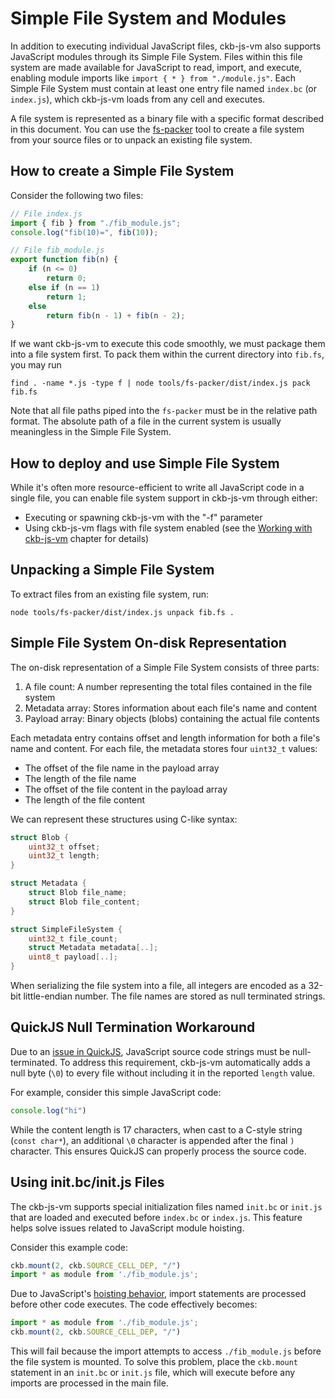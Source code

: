 # Simple File System and Modules

In addition to executing individual JavaScript files, ckb-js-vm also supports JavaScript modules through its Simple File
System. Files within this file system are made available for JavaScript to read, import, and execute, enabling module
imports like `import { * } from "./module.js"`. Each Simple File System must contain at least one entry file named
`index.bc` (or `index.js`), which ckb-js-vm loads from any cell and executes.

A file system is represented as a binary file with a specific format described in this document. You can use the
[fs-packer](https://github.com/nervosnetwork/ckb-js-vm/tree/main/tools/fs-packer) tool to create a file system from
your source files or to unpack an existing file system.

## How to create a Simple File System

Consider the following two files:

```js
// File index.js
import { fib } from "./fib_module.js";
console.log("fib(10)=", fib(10));
```

```js
// File fib_module.js
export function fib(n) {
    if (n <= 0)
        return 0;
    else if (n == 1)
        return 1;
    else
        return fib(n - 1) + fib(n - 2);
}
```
If we want ckb-js-vm to execute this code smoothly, we must package them into a
file system first. To pack them within the current directory into `fib.fs`, you
may run
```shell
find . -name *.js -type f | node tools/fs-packer/dist/index.js pack fib.fs
```

Note that all file paths piped into the `fs-packer` must be in the relative path
format. The absolute path of a file in the current system is usually meaningless
in the Simple File System.

## How to deploy and use Simple File System

While it's often more resource-efficient to write all JavaScript code in a single file, you can enable file system
support in ckb-js-vm through either:
- Executing or spawning ckb-js-vm with the "-f" parameter
- Using ckb-js-vm flags with file system enabled (see the [Working with ckb-js-vm](./ckb-js-vm.md) chapter for details)

## Unpacking a Simple File System

To extract files from an existing file system, run:
```shell
node tools/fs-packer/dist/index.js unpack fib.fs .
```

## Simple File System On-disk Representation

The on-disk representation of a Simple File System consists of three parts:

1. A file count: A number representing the total files contained in the file system
2. Metadata array: Stores information about each file's name and content
3. Payload array: Binary objects (blobs) containing the actual file contents

Each metadata entry contains offset and length information for both a file's name and content. For each file, the
metadata stores four `uint32_t` values:
- The offset of the file name in the payload array
- The length of the file name
- The offset of the file content in the payload array
- The length of the file content

We can represent these structures using C-like syntax:
```c
struct Blob {
    uint32_t offset;
    uint32_t length;
}

struct Metadata {
    struct Blob file_name;
    struct Blob file_content;
}

struct SimpleFileSystem {
    uint32_t file_count;
    struct Metadata metadata[..];
    uint8_t payload[..];
}
```

When serializing the file system into a file, all integers are encoded as a
32-bit little-endian number. The file names are stored as null terminated
strings.

## QuickJS Null Termination Workaround

Due to an [issue in QuickJS](https://github.com/bellard/quickjs/issues/176), JavaScript source code strings must be
null-terminated. To address this requirement, ckb-js-vm automatically adds a null byte (`\0`) to every file without
including it in the reported `length` value.

For example, consider this simple JavaScript code:
```javascript
console.log("hi")
```

While the content length is 17 characters, when cast to a C-style string (`const char*`), an additional `\0` character
is appended after the final `)` character. This ensures QuickJS can properly process the source code.

## Using init.bc/init.js Files

The ckb-js-vm supports special initialization files named `init.bc` or `init.js` that are loaded and executed before
`index.bc` or `index.js`. This feature helps solve issues related to JavaScript module hoisting.

Consider this example code:

```javascript
ckb.mount(2, ckb.SOURCE_CELL_DEP, "/")
import * as module from './fib_module.js';
```

Due to JavaScript's [hoisting behavior](https://developer.mozilla.org/en-US/docs/Glossary/Hoisting), import statements
are processed before other code executes. The code effectively becomes:

```javascript
import * as module from './fib_module.js';
ckb.mount(2, ckb.SOURCE_CELL_DEP, "/")
```

This will fail because the import attempts to access `./fib_module.js` before the file system is mounted. To solve this
problem, place the `ckb.mount` statement in an `init.bc` or `init.js` file, which will execute before any imports are
processed in the main file.


